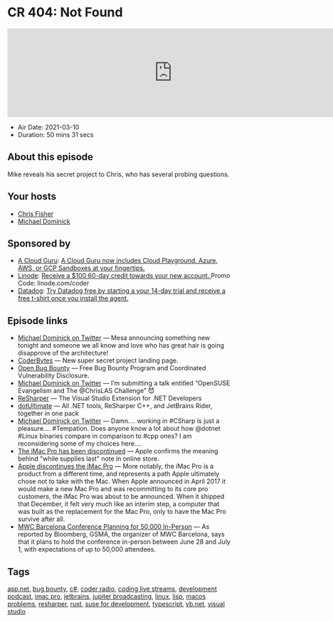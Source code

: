 # CR 404: Not Found

<iframe src="https://player.fireside.fm/v2/MLf2ZzhC+5JGsAmud?theme=dark" width="740" height="200" frameborder="0" scrolling="no"></iframe>

* Air Date: 2021-03-10
* Duration: 50 mins 31 secs

## About this episode

Mike reveals his secret project to Chris, who has several probing questions.

## Your hosts
* [Chris Fisher](https://coder.show/hosts/chrislas)
* [Michael Dominick](https://coder.show/hosts/michael)

## Sponsored by

  * [A Cloud Guru](https://acloudguru.com): [A Cloud Guru now includes Cloud Playground. Azure, AWS, or GCP Sandboxes at your fingertips.](https://acloudguru.com)
  * [Linode](https://linode.com/coder): [Receive a $100 60-day credit towards your new account. ](https://linode.com/coder) Promo Code: linode.com/coder
  * [Datadog](http://datadog.com/coderradio): [Try Datadog free by starting a your 14-day trial and receive a free t-shirt once you install the agent.](http://datadog.com/coderradio)



## Episode links

  * [Michael Dominick on Twitter](https://twitter.com/dominucco/status/1368921734708158465 "Michael Dominick on Twitter") — Mesa announcing something new tonight and someone we all know and love who has great hair is going disapprove of the architecture! 
  * [CoderBytes](https://coderbytes.herokuapp.com/ "CoderBytes") — New super secret project landing page.
  * [Open Bug Bounty](https://www.openbugbounty.org/ "Open Bug Bounty") — Free Bug Bounty Program and Coordinated Vulnerability Disclosure.
  * [Michael Dominick on Twitter](https://twitter.com/dominucco/status/1368920303242477588 "Michael Dominick on Twitter") — I’m submitting a talk entitled “OpenSUSE Evangelism and The @ChrisLAS Challenge” 😈
  * [ReSharper](https://www.jetbrains.com/resharper/ "ReSharper") — The Visual Studio Extension for .NET Developers
  * [dotUltimate](https://www.jetbrains.com/dotnet/ "dotUltimate") — All .NET tools, ReSharper C++, and JetBrains Rider, together in one pack 
  * [Michael Dominick on Twitter](https://twitter.com/dominucco/status/1368613894164516868 "Michael Dominick on Twitter") — Damn.... working in #CSharp is just a pleasure.... #Tempation. Does anyone know a lot about how @dotnet #Linux binaries compare in comparison to #cpp ones? I am reconsidering some of my choices here....
  * [The iMac Pro has been discontinued](https://arstechnica.com/gadgets/2021/03/the-imac-pro-has-been-discontinued/ "The iMac Pro has been discontinued") — Apple confirms the meaning behind "while supplies last" note in online store.
  * [Apple discontinues the iMac Pro](https://sixcolors.com/post/2021/03/goodbye-parallel-timeline-apple-discontinues-the-imac-pro/ "Apple discontinues the iMac Pro") — More notably, the iMac Pro is a product from a different time, and represents a path Apple ultimately chose not to take with the Mac. When Apple announced in April 2017 it would make a new Mac Pro and was recommitting to its core pro customers, the iMac Pro was about to be announced. When it shipped that December, it felt very much like an interim step, a computer that was built as the replacement for the Mac Pro, only to have the Mac Pro survive after all. 
  * [MWC Barcelona Conference Planning for 50,000 In-Person](https://www.macrumors.com/2021/03/08/mwc-barcelona-in-person/ "MWC Barcelona Conference Planning for 50,000 In-Person") — As reported by Bloomberg, GSMA, the organizer of MWC Barcelona, says that it plans to hold the conference in-person between June 28 and July 1, with expectations of up to 50,000 attendees.



## Tags

[asp.net](https://coder.show/tags/asp.net), [bug bounty](https://coder.show/tags/bug%20bounty), [c#](https://coder.show/tags/c%23), [coder radio](https://coder.show/tags/coder%20radio), [coding live streams](https://coder.show/tags/coding%20live%20streams), [development podcast](https://coder.show/tags/development%20podcast), [imac pro](https://coder.show/tags/imac%20pro), [jetbrains](https://coder.show/tags/jetbrains), [jupiter broadcasting](https://coder.show/tags/jupiter%20broadcasting), [linux](https://coder.show/tags/linux), [lisp](https://coder.show/tags/lisp), [macos problems](https://coder.show/tags/macos%20problems), [resharper](https://coder.show/tags/resharper), [rust](https://coder.show/tags/rust), [suse for development](https://coder.show/tags/suse%20for%20development), [typescript](https://coder.show/tags/typescript), [vb.net](https://coder.show/tags/vb.net), [visual studio](https://coder.show/tags/visual%20studio)